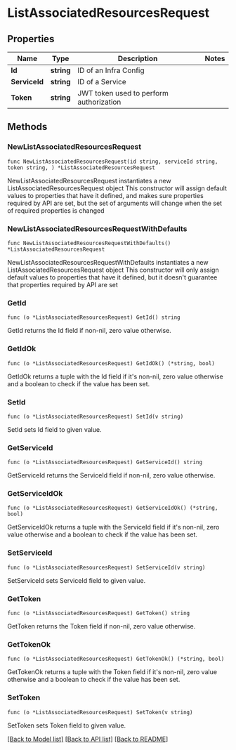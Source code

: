# ListAssociatedResourcesRequest

## Properties

Name | Type | Description | Notes
------------ | ------------- | ------------- | -------------
**Id** | **string** | ID of an Infra Config | 
**ServiceId** | **string** | ID of a Service | 
**Token** | **string** | JWT token used to perform authorization | 

## Methods

### NewListAssociatedResourcesRequest

`func NewListAssociatedResourcesRequest(id string, serviceId string, token string, ) *ListAssociatedResourcesRequest`

NewListAssociatedResourcesRequest instantiates a new ListAssociatedResourcesRequest object
This constructor will assign default values to properties that have it defined,
and makes sure properties required by API are set, but the set of arguments
will change when the set of required properties is changed

### NewListAssociatedResourcesRequestWithDefaults

`func NewListAssociatedResourcesRequestWithDefaults() *ListAssociatedResourcesRequest`

NewListAssociatedResourcesRequestWithDefaults instantiates a new ListAssociatedResourcesRequest object
This constructor will only assign default values to properties that have it defined,
but it doesn't guarantee that properties required by API are set

### GetId

`func (o *ListAssociatedResourcesRequest) GetId() string`

GetId returns the Id field if non-nil, zero value otherwise.

### GetIdOk

`func (o *ListAssociatedResourcesRequest) GetIdOk() (*string, bool)`

GetIdOk returns a tuple with the Id field if it's non-nil, zero value otherwise
and a boolean to check if the value has been set.

### SetId

`func (o *ListAssociatedResourcesRequest) SetId(v string)`

SetId sets Id field to given value.


### GetServiceId

`func (o *ListAssociatedResourcesRequest) GetServiceId() string`

GetServiceId returns the ServiceId field if non-nil, zero value otherwise.

### GetServiceIdOk

`func (o *ListAssociatedResourcesRequest) GetServiceIdOk() (*string, bool)`

GetServiceIdOk returns a tuple with the ServiceId field if it's non-nil, zero value otherwise
and a boolean to check if the value has been set.

### SetServiceId

`func (o *ListAssociatedResourcesRequest) SetServiceId(v string)`

SetServiceId sets ServiceId field to given value.


### GetToken

`func (o *ListAssociatedResourcesRequest) GetToken() string`

GetToken returns the Token field if non-nil, zero value otherwise.

### GetTokenOk

`func (o *ListAssociatedResourcesRequest) GetTokenOk() (*string, bool)`

GetTokenOk returns a tuple with the Token field if it's non-nil, zero value otherwise
and a boolean to check if the value has been set.

### SetToken

`func (o *ListAssociatedResourcesRequest) SetToken(v string)`

SetToken sets Token field to given value.



[[Back to Model list]](../README.md#documentation-for-models) [[Back to API list]](../README.md#documentation-for-api-endpoints) [[Back to README]](../README.md)


